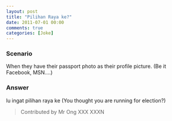 ```yaml
---
layout: post
title: "Pilihan Raya ke?"
date: 2011-07-01 00:00
comments: true
categories: [Joke]
---
```

### Scenario
When they have their passport photo as their profile picture. (Be it Facebook, MSN....)

### Answer
lu ingat pilihan raya ke (You thought you are running for election?)

> Contributed by
> Mr Ong XXX XXXN